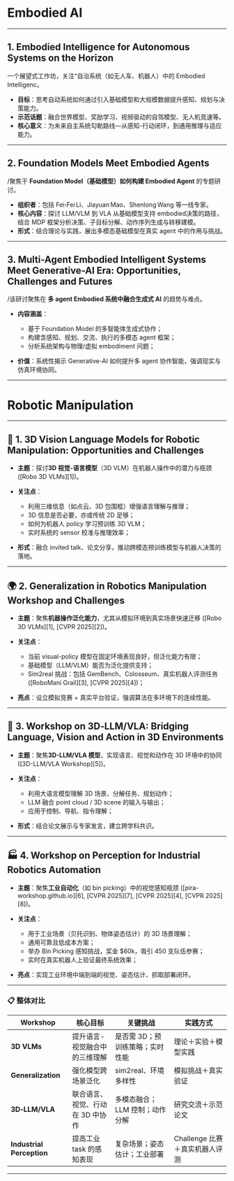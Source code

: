 # Embodied AI


---

## 1. Embodied Intelligence for Autonomous Systems on the Horizon

一个展望式工作坊，关注“自治系统（如无人车、机器人）中的 Embodied Intelligenc。

* **目标**：思考自动系统如何通过引入基础模型和大规模数据提升感知、规划与决策能力。
* **示范话题**：融合世界模型、奖励学习、视频驱动的自驾模型、无人机竞速等。
* **核心意义**：为未来自主系统勾勒路线—从感知-行动闭环，到通用推理与适应能力。

---

## 2. Foundation Models Meet Embodied Agents

/聚焦于 **Foundation Model（基础模型）如何构建 Embodied Agent** 的专题研讨。

* **组织者**：包括 Fei‑Fei Li、Jiayuan Mao、Shenlong Wang 等一线专家。
* **核心内容**：探讨 LLM/VLM 到 VLA 从基础模型支持 embodied决策的路径，结合 MDP 框架分析决策、子目标分解、动作序列生成与转移建模。
* **形式**：结合理论与实践，展出多模态基础模型在真实 agent 中的作用与挑战。

---

## 3. Multi-Agent Embodied Intelligent Systems Meet Generative-AI Era: Opportunities, Challenges and Futures

/该研讨聚焦在 **多 agent Embodied 系统中融合生成式 AI** 的趋势与难点。

* **内容涵盖**：

  * 基于 Foundation Model 的多智能体生成式协作；
  * 构建含感知、规划、交流、执行的多模态 agent 框架；
  * 分析系统架构与物理/虚拟 embodiment 问题；
* **价值**：系统性揭示 Generative-AI 如何提升多 agent 协作智能，强调现实与仿真环境协同。

---



# Robotic Manipulation

---

## 🧠 1. **3D Vision Language Models for Robotic Manipulation: Opportunities and Challenges**

* **主题**：探讨**3D 视觉-语言模型**（3D VLM）在机器人操作中的潜力与瓶颈 ([Robo 3D VLMs][1])。
* **关注点**：

  * 利用三维信息（如点云、3D 包围框）增强语言理解与推理；
  * 3D 信息是否必要，亦或传统 2D 足够；
  * 如何为机器人 policy 学习预训练 3D VLM；
  * 实时系统的 sensor 校准与推理效率；
* **形式**：融合 invited talk、论文分享，推动跨模态预训练模型与机器人决策的落地。

---

## 🌍 2. **Generalization in Robotics Manipulation Workshop and Challenges**

* **主题**：聚焦**机器操作泛化能力**，尤其从模拟环境到真实场景快速迁移 ([Robo 3D VLMs][1], [CVPR 2025][2])。
* **关注点**：

  * 当前 visual-policy 模型在固定环境表现良好，但泛化能力有限；
  * 基础模型（LLM/VLM）能否为泛化提供支持；
  * Sim2real 挑战：包括 GemBench、Colosseum、真实机器人评测任务 ([RoboMani Grail][3], [CVPR 2025][4])；
* **亮点**：设立模拟竞赛 + 真实平台验证，强调算法在多环境下的连续性能。

---

## 🧬 3. **Workshop on 3D‑LLM/VLA: Bridging Language, Vision and Action in 3D Environments**

* **主题**：聚焦**3D-LLM/VLA 模型**，实现语言、视觉和动作在 3D 环境中的协同 ([3D-LLM/VLA Workshop][5])。
* **关注点**：

  * 利用大语言模型理解 3D 场景、分解任务、规划动作；
  * LLM 融合 point cloud / 3D scene 的输入与输出；
  * 应用于控制、导航、指令理解；
* **形式**：结合论文展示与专家发言，建立跨学科共识。

---

## 🏭 4. **Workshop on Perception for Industrial Robotics Automation**

* **主题**：聚焦**工业自动化**（如 bin picking）中的视觉感知瓶颈 ([pira-workshop.github.io][6], [CVPR 2025][7], [CVPR 2025][4], [CVPR 2025][8])。
* **关注点**：

  * 用于工业场景（贝托识别、物体姿态估计）的 3D 场景理解；
  * 通用可靠且低成本方案；
  * 举办 Bin Picking 感知挑战，奖金 \$60k，吸引 450 支队伍参赛；
  * 实时在真实机器人上验证最终系统效果；
* **亮点**：实现工业环境中端到端的视觉、姿态估计、抓取部署闭环。

---

### 📋 整体对比

| Workshop                  | 核心目标               | 关键挑战              | 实践方式                 |
| ------------------------- | ------------------ | ----------------- | -------------------- |
| **3D VLMs**               | 提升语言-视觉融合中的三维理解    | 是否需 3D；预训练策略；实时性能 | 理论＋实验＋模型实践           |
| **Generalization**        | 强化模型跨场景泛化          | sim2real、环境多样性    | 模拟挑战＋真实验证            |
| **3D‑LLM/VLA**            | 联合语言、视觉、行动在 3D 中协作 | 多模态融合；LLM 控制；动作分解 | 研究交流＋示范论文            |
| **Industrial Perception** | 提高工业 task 的感知表现    | 复杂场景；姿态估计；工业部署    | Challenge 比赛＋真实机器人评测 |

---
